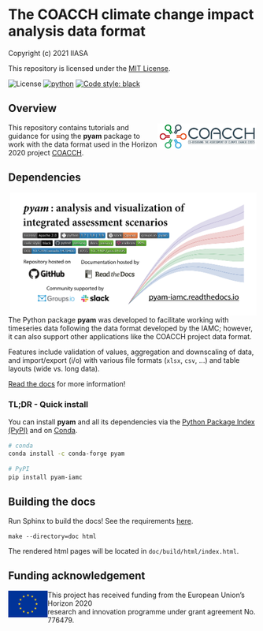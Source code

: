 # The COACCH climate change impact analysis data format

Copyright (c) 2021 IIASA

This repository is licensed under the [MIT License](LICENSE).

![License](https://img.shields.io/github/license/iiasa/coacch-data-format)
[![python](https://img.shields.io/badge/python-3.7_|_3.8_|_3.9-blue?logo=python&logoColor=white)](https://github.com/IAMconsortium/pyam)
[![Code style: black](https://img.shields.io/badge/code%20style-black-000000.svg)](https://github.com/psf/black)

## Overview

[<img src="./_static/coacch-logo.jpg" width="200" align="right" alt="pyam" />](https://www.coacch.eu)

This repository contains tutorials and guidance for using the **pyam** package
to work with the data format used in the Horizon 2020 project [COACCH](https://www.coacch.eu).

## Dependencies

[<img src="./_static/pyam.png" width="500" align="right" alt="pyam" />](https://pyam-iamc.readthedocs.io)

The Python package **pyam** was developed to facilitate working with timeseries data
following the data format developed by the IAMC;
however, it can also support other applications like the COACCH project data format.

Features include validation of values, aggregation and downscaling of data,
and import/export (i/o) with various file formats (`xlsx`, `csv`, ...)
and table layouts (wide vs. long data).

[Read the docs](https://pyam-iamc.readthedocs.io) for more information!

### TL;DR - Quick install

You can install **pyam** and all its dependencies via the
[Python  Package Index (PyPI)](https://pypi.org/project/pandas)
and on [Conda](https://docs.conda.io/en/latest/).

```sh
# conda
conda install -c conda-forge pyam
```

```sh
# PyPI
pip install pyam-iamc
```

## Building the docs

Run Sphinx to build the docs! See the requirements [here](doc/requirements.txt).

    make --directory=doc html

The rendered html pages will be located in `doc/build/html/index.html`.

## Funding acknowledgement

<img src="./_static/EU-logo-300x201.jpg" width="80" height="54" align="left" alt="EU logo" />
This project has received funding from the European Union’s Horizon 2020<br />
research and innovation programme under grant agreement No. 776479.
